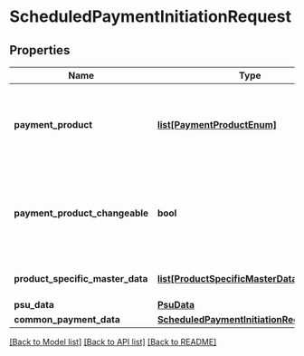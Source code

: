 # ScheduledPaymentInitiationRequest

## Properties
Name | Type | Description | Notes
------------ | ------------- | ------------- | -------------
**payment_product** | [**list[PaymentProductEnum]**](PaymentProductEnum.md) | Multiple PaymentProducts can only be supplied if &#x60;UseAuthorisationLandingPages&#x60; equals &#x60;TRUE&#x60;. These will then influence ASPSP&#x27;s visible to the PSU on the Bank Selection Interface.  | [optional] 
**payment_product_changeable** | **bool** | Allowing PSU to change pre-selected payment product if the ASPSP supports more than one from the list provided by the Initiating Party. Usable only if &#x60;UseAuthorisationLandingPages&#x60; equals &#x60;TRUE&#x60;. Otherwise will be ignored.  | [optional] [default to False]
**product_specific_master_data** | [**list[ProductSpecificMasterData]**](ProductSpecificMasterData.md) | The array is defined to mention the master data specific to selected payment product  | [optional] 
**psu_data** | [**PsuData**](PsuData.md) |  | [optional] 
**common_payment_data** | [**ScheduledPaymentInitiationRequestBasic**](ScheduledPaymentInitiationRequestBasic.md) |  | 

[[Back to Model list]](../README.md#documentation-for-models) [[Back to API list]](../README.md#documentation-for-api-endpoints) [[Back to README]](../README.md)

